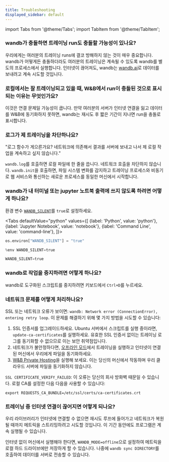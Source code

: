 ```yaml
---
title: Troubleshooting
displayed_sidebar: default
---
```

import Tabs from '@theme/Tabs';
import TabItem from '@theme/TabItem';

### wandb가 충돌하면 트레이닝 run도 충돌할 가능성이 있나요?

우리에게는 여러분의 트레이닝 runs에 결코 방해하지 않는 것이 매우 중요합니다. wandb가 어떻게든 충돌하더라도 여러분의 트레이닝은 계속될 수 있도록 wandb를 별도의 프로세스에서 실행합니다. 인터넷이 끊어져도, wandb는 [wandb.ai](https://wandb.ai)로 데이터를 보내려고 계속 시도할 것입니다.

### 로컬에서는 잘 트레이닝되고 있을 때, W&B에서 run이 충돌된 것으로 표시되는 이유는 무엇인가요?

이것은 연결 문제일 가능성이 큽니다. 만약 여러분의 서버가 인터넷 연결을 잃고 데이터를 W&B에 동기화하지 못하면, wandb는 재시도 후 짧은 기간이 지나면 run을 충돌로 표시합니다.

### 로그가 제 트레이닝을 차단하나요?

"로그 함수가 게으른가요? 네트워크에 의존해서 결과를 서버에 보내고 나서 제 로컬 작업을 계속하고 싶지 않습니다."

`wandb.log`를 호출하면 로컬 파일에 한 줄을 씁니다. 네트워크 호출을 차단하지 않습니다. `wandb.init`을 호출하면, 파일 시스템 변화를 감지하고 트레이닝 프로세스와 비동기로 웹 서비스와 통신하는 새로운 프로세스를 동일한 머신에서 시작합니다.

### wandb가 내 터미널 또는 jupyter 노트북 출력에 쓰지 않도록 하려면 어떻게 하나요?

환경 변수 [`WANDB_SILENT`](../track/environment-variables.md)를 `true`로 설정하세요.

<Tabs
  defaultValue="python"
  values={[
    {label: 'Python', value: 'python'},
    {label: 'Jupyter Notebook', value: 'notebook'},
    {label: 'Command Line', value: 'command-line'},
  ]}>
  <TabItem value="python">

```python
os.environ["WANDB_SILENT"] = "true"
```

  </TabItem>
  <TabItem value="notebook">

```python
%env WANDB_SILENT=true
```

  </TabItem>
  <TabItem value="command-line">

```python
WANDB_SILENT=true
```

  </TabItem>
</Tabs>

### wandb로 작업을 중지하려면 어떻게 하나요?

wandb로 도구화된 스크립트를 중지하려면 키보드에서 `Ctrl+D`를 누르세요.

### 네트워크 문제를 어떻게 처리하나요?

SSL 또는 네트워크 오류가 보이면: `wandb: Network error (ConnectionError), entering retry loop`. 이 문제를 해결하기 위해 몇 가지 방법을 시도할 수 있습니다:

1. SSL 인증서를 업그레이드하세요. Ubuntu 서버에서 스크립트를 실행 중이라면, `update-ca-certificates`를 실행하세요. 유효한 SSL 인증서 없이는 트레이닝 로그를 동기화할 수 없으므로 이는 보안 취약점입니다.
2. 네트워크가 불안정하다면, [오프라인 모드](../track/launch.md)에서 트레이닝을 실행하고 인터넷이 연결된 머신에서 우리에게 파일을 동기화하세요.
3. [W&B Private Hosting](../hosting/intro.md)을 실행해 보세요. 이는 당신의 머신에서 작동하며 우리 클라우드 서버에 파일을 동기화하지 않습니다.

`SSL CERTIFICATE_VERIFY_FAILED`: 이 오류는 당신의 회사 방화벽 때문일 수 있습니다. 로컬 CA를 설정한 다음 다음을 사용할 수 있습니다:

`export REQUESTS_CA_BUNDLE=/etc/ssl/certs/ca-certificates.crt`

### 트레이닝 중 인터넷 연결이 끊어지면 어떻게 되나요?

우리 라이브러리가 인터넷에 연결할 수 없으면 재시도 루프에 들어가고 네트워크가 복원될 때까지 메트릭을 스트리밍하려고 시도할 것입니다. 이 기간 동안에도 프로그램은 계속 실행될 수 있습니다.

인터넷 없이 머신에서 실행해야 한다면, `WANDB_MODE=offline`으로 설정하여 메트릭을 로컬 하드 드라이브에만 저장하게 할 수 있습니다. 나중에 `wandb sync DIRECTORY`를 호출하여 데이터를 서버로 전송할 수 있습니다.